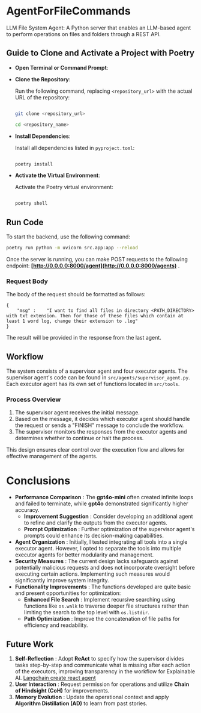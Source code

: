# AgentForFileCommands

LLM File System Agent: A Python server that enables an LLM-based agent to perform operations on files and folders through a REST API.


## Guide to Clone and Activate a Project with Poetry

* **Open Terminal or Command Prompt**:
* **Clone the Repository**:

  Run the following command, replacing `<repository_url>` with the actual URL of the repository:

  ```bash

  git clone <repository_url>

  cd <repository_name>

  ```
* **Install Dependencies**:

  Install all dependencies listed in `pyproject.toml`:

  ```bash

  poetry install

  ```
* **Activate the Virtual Environment**:

  Activate the Poetry virtual environment:

  ```bash

  poetry shell

  ```

## Run Code

To start the backend, use the following command:

```bash
poetry run python -m uvicorn src.app:app --reload
```

Once the server is running, you can make POST requests to the following endpoint:  **[http://0.0.0.0:8000/agent](http://0.0.0.0:8000/agents)** .

### Request Body

The body of the request should be formatted as follows:

```
{
    "msg" :    "I want to find all files in directory <PATH_DIRECTORY> with txt extension. Then for those of these files which contain at least 1 word log, change their extension to .log"
}
```

The result will be provided in the response from the last agent.

## Workflow

The system consists of a supervisor agent and four executor agents. The supervisor agent's code can be found in `src/agents/supervisor_agent.py`. Each executor agent has its own set of functions located in `src/tools`.

### Process Overview

1. The supervisor agent receives the initial message.
2. Based on the message, it decides which executor agent should handle the request or sends a "FINISH" message to conclude the workflow.
3. The supervisor monitors the responses from the executor agents and determines whether to continue or halt the process.

This design ensures clear control over the execution flow and allows for effective management of the agents.

# Conclusions

* **Performance Comparison** : The **gpt4o-mini** often created infinite loops and failed to terminate, while **gpt4o** demonstrated significantly higher accuracy.
  * **Improvement Suggestion** : Consider developing an additional agent to refine and clarify the outputs from the executor agents.
  * **Prompt Optimization** : Further optimization of the supervisor agent's prompts could enhance its decision-making capabilities.
* **Agent Organization** : Initially, I tested integrating all tools into a single executor agent. However, I opted to separate the tools into multiple executor agents for better modularity and management.
* **Security Measures** : The current design lacks safeguards against potentially malicious requests and does not incorporate oversight before executing certain actions. Implementing such measures would significantly improve system integrity.
* **Functionality Improvements** : The functions developed are quite basic and present opportunities for optimization:
  * **Enhanced File Search** : Implement recursive searching using functions like `os.walk` to traverse deeper file structures rather than limiting the search to the top level with `os.listdir`.
  * **Path Optimization** : Improve the concatenation of file paths for efficiency and readability.


## Future Work

1. **Self-Reflection** : Adopt **ReAct** to specify how the supervisor divides tasks step-by-step and communicate what is missing after each action of the executors, improving transparency in the workflow for Explainable AI. [Langchain create react agent](https://python.langchain.com/v0.1/docs/modules/agents/agent_types/react/)
2. **User Interaction** : Request permission for operations and utilize **Chain of Hindsight (CoH)** for improvements.
3. **Memory Evolution** : Update the operational context and apply **Algorithm Distillation (AD)** to learn from past stories.
